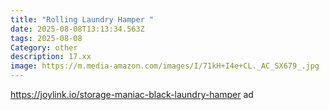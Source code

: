 ```yaml
---
title: "Rolling Laundry Hamper "
date: 2025-08-08T13:13:34.563Z
tags: 2025-08-08
Category: other
description: 17.xx
image: https://m.media-amazon.com/images/I/71kH+I4e+CL._AC_SX679_.jpg
---
```

https://joylink.io/storage-maniac-black-laundry-hamper      ad